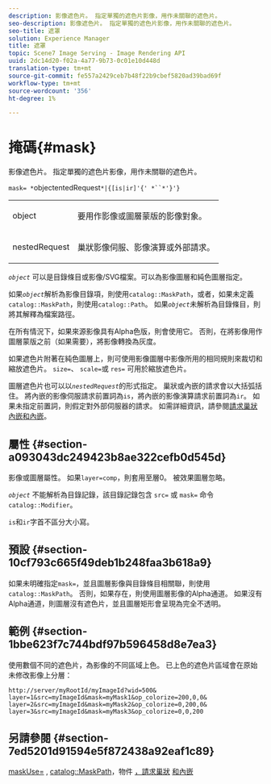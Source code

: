 ```yaml
---
description: 影像遮色片。 指定單獨的遮色片影像，用作未關聯的遮色片。
seo-description: 影像遮色片。 指定單獨的遮色片影像，用作未關聯的遮色片。
seo-title: 遮罩
solution: Experience Manager
title: 遮罩
topic: Scene7 Image Serving - Image Rendering API
uuid: 2dc14d20-f02a-4a77-9b73-0c01e10d448d
translation-type: tm+mt
source-git-commit: fe557a2429ceb7b48f22b9cbef5820ad39bad69f
workflow-type: tm+mt
source-wordcount: '356'
ht-degree: 1%

---
```



# 掩碼{#mask}

影像遮色片。 指定單獨的遮色片影像，用作未關聯的遮色片。

`mask= *`objectentedRequest`*|{[is|ir]'{' *``*'}'}`

<table id="simpletable_F5A8CD8D7E9B48DAB3C8184E8FE60D9B"> 
 <tr class="strow"> 
  <td class="stentry"> <p><span class="varname"> object</span> </p></td> 
  <td class="stentry"> <p>要用作影像或圖層蒙版的影像對象。 </p></td> 
 </tr> 
 <tr class="strow"> 
  <td class="stentry"> <p><span class="varname"> nestedRequest</span> </p></td> 
  <td class="stentry"> <p>巢狀影像伺服、影像演算或外部請求。 </p></td> 
 </tr> 
</table>

*`object`* 可以是目錄條目或影像/SVG檔案。可以為影像圖層和純色圖層指定。

如果&#x200B;*`object`*&#x200B;解析為影像目錄項，則使用`catalog::MaskPath`，或者，如果未定義`catalog::MaskPath`，則使用`catalog::Path`。 如果&#x200B;*`object`*&#x200B;未解析為目錄條目，則將其解釋為檔案路徑。

在所有情況下，如果來源影像具有Alpha色版，則會使用它。 否則，在將影像用作圖層蒙版之前（如果需要），將影像轉換為灰度。

如果遮色片附著在純色圖層上，則可使用影像圖層中影像所用的相同規則來裁切和縮放遮色片。 `size=`、 `scale=`或 `res=` 可用於縮放遮色片。

圖層遮色片也可以以&#x200B;*`nestedRequest`*&#x200B;的形式指定。 巢狀或內嵌的請求會以大括弧括住。 將內嵌的影像伺服請求前置詞為`is`，將內嵌的影像演算請求前置詞為`ir`。 如果未指定前置詞，則假定對外部伺服器的請求。 如需詳細資訊，請參閱[請求巢狀內嵌和內嵌](../../../../../is-api/http-ref/image-serving-api-ref/c-http-protocol-reference/c-syntax-and-features/r-request-nesting-and-embedding.md#reference-38ec66d4062046589e16c39bf1c6049b)。

## 屬性 {#section-a093043dc249423b8ae322cefb0d545d}

影像或圖層屬性。 如果`layer=comp`，則套用至層0。 被效果圖層忽略。

*`object`* 不能解析為目錄記錄，該目錄記錄包含 `src=` 或 `mask=` 命令 `catalog::Modifier`。

`is`和`ir`字首不區分大小寫。

## 預設 {#section-10cf793c665f49deb1b248faa3b618a9}

如果未明確指定`mask=`，並且圖層影像與目錄條目相關聯，則使用`catalog::MaskPath`。 否則，如果存在，則使用圖層影像的Alpha通道。 如果沒有Alpha通道，則圖層沒有遮色片，並且圖層矩形會呈現為完全不透明。

## 範例 {#section-1bbe623f7c744bdf97b596458d8e7ea3}

使用數個不同的遮色片，為影像的不同區域上色。 已上色的遮色片區域會在原始未修改影像上分層：

`http://server/myRootId/myImageId?wid=500& layer=1&src=myImageId&mask=myMask1&op_colorize=200,0,0& layer=2&src=myImageId&mask=myMask2&op_colorize=0,200,0& layer=3&src=myImageId&mask=myMask3&op_colorize=0,0,200`

## 另請參閱 {#section-7ed5201d91594e5f872438a92eaf1c89}

[maskUse=](../../../../../is-api/http-ref/image-serving-api-ref/c-http-protocol-reference/c-command-reference/r-maskuse.md#reference-9bb1fb5eee4a4bd38f33dadc1a752464) ,  [catalog::MaskPath](/help/aem-is-ir-api/is-api/image-catalog/image-serving-api-ref/c-image-catalog-reference/c-image-svg-data-reference/c-image-data-reference/r-maskpath-cat.md)，物件 [，請求巢狀](../../../../../is-api/http-ref/image-serving-api-ref/c-http-protocol-reference/c-data-types/r-object.md#reference-2591bd24548d462782c68d138ef795a0)  [和內嵌](../../../../../is-api/http-ref/image-serving-api-ref/c-http-protocol-reference/c-syntax-and-features/r-request-nesting-and-embedding.md#reference-38ec66d4062046589e16c39bf1c6049b)
